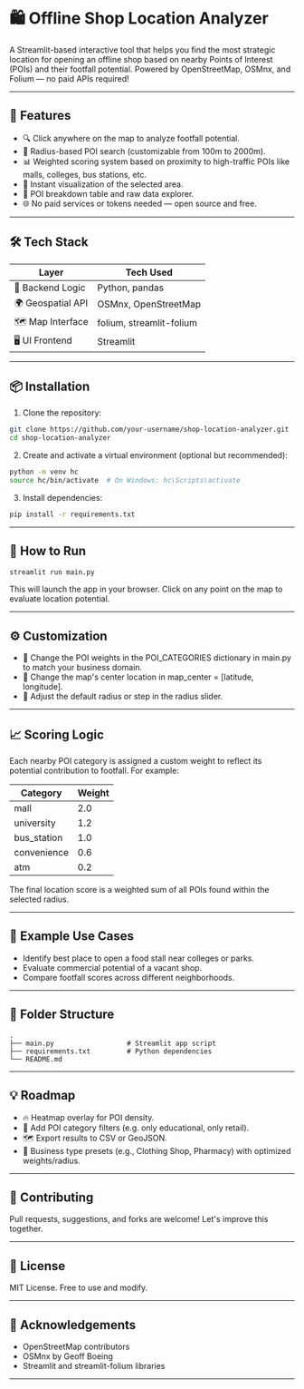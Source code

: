 
# 🛍️ Offline Shop Location Analyzer

A Streamlit-based interactive tool that helps you find the most strategic location for opening an offline shop based on nearby Points of Interest (POIs) and their footfall potential. Powered by OpenStreetMap, OSMnx, and Folium — no paid APIs required!

---

## 🚀 Features

* 🔍 Click anywhere on the map to analyze footfall potential.
* 🎯 Radius-based POI search (customizable from 100m to 2000m).
* 📊 Weighted scoring system based on proximity to high-traffic POIs like malls, colleges, bus stations, etc.
* 📍 Instant visualization of the selected area.
* 📑 POI breakdown table and raw data explorer.
* 🌐 No paid services or tokens needed — open source and free.

---

## 🛠️ Tech Stack

| Layer             | Tech Used                |
| ----------------- | ------------------------ |
| 🧠 Backend Logic  | Python, pandas           |
| 🌍 Geospatial API | OSMnx, OpenStreetMap     |
| 🗺️ Map Interface | folium, streamlit-folium |
| 🖥️ UI Frontend   | Streamlit                |

---

## 📦 Installation

1. Clone the repository:

```bash
git clone https://github.com/your-username/shop-location-analyzer.git
cd shop-location-analyzer
```

2. Create and activate a virtual environment (optional but recommended):

```bash
python -m venv hc
source hc/bin/activate  # On Windows: hc\Scripts\activate
```

3. Install dependencies:

```bash
pip install -r requirements.txt
```

---

## 🚦 How to Run

```bash
streamlit run main.py
```

This will launch the app in your browser. Click on any point on the map to evaluate location potential.

---

## ⚙️ Customization

* 🧠 Change the POI weights in the POI\_CATEGORIES dictionary in main.py to match your business domain.
* 📍 Change the map's center location in map\_center = \[latitude, longitude].
* 📐 Adjust the default radius or step in the radius slider.

---

## 📈 Scoring Logic

Each nearby POI category is assigned a custom weight to reflect its potential contribution to footfall. For example:

| Category     | Weight |
| ------------ | ------ |
| mall         | 2.0    |
| university   | 1.2    |
| bus\_station | 1.0    |
| convenience  | 0.6    |
| atm          | 0.2    |

The final location score is a weighted sum of all POIs found within the selected radius.

---

## 🧪 Example Use Cases

* Identify best place to open a food stall near colleges or parks.
* Evaluate commercial potential of a vacant shop.
* Compare footfall scores across different neighborhoods.

---

## 📁 Folder Structure

```
.
├── main.py                  # Streamlit app script
├── requirements.txt         # Python dependencies
└── README.md
```

---

## 💡 Roadmap

* 🔥 Heatmap overlay for POI density.
* 🧭 Add POI category filters (e.g. only educational, only retail).
* 🗺️ Export results to CSV or GeoJSON.
* 🏪 Business type presets (e.g., Clothing Shop, Pharmacy) with optimized weights/radius.

---

## 🤝 Contributing

Pull requests, suggestions, and forks are welcome! Let's improve this together.

---

## 📄 License

MIT License. Free to use and modify.

---

## 🙌 Acknowledgements

* OpenStreetMap contributors
* OSMnx by Geoff Boeing
* Streamlit and streamlit-folium libraries

---
